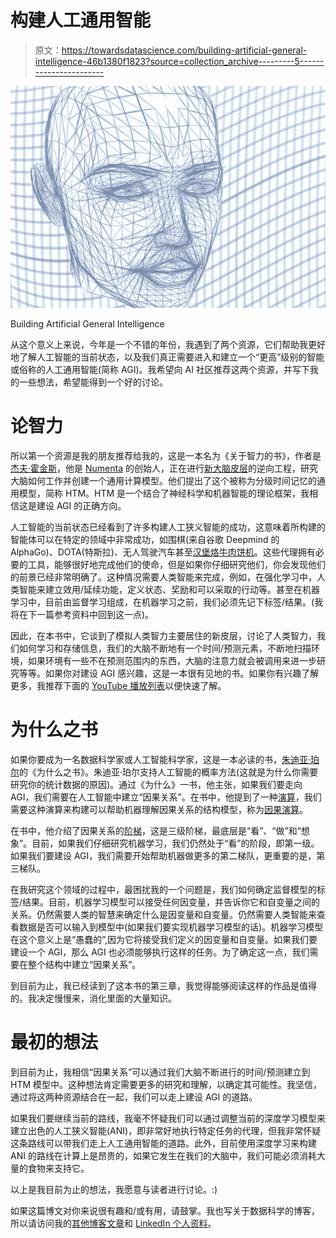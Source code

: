 # 构建人工通用智能

> 原文：<https://towardsdatascience.com/building-artificial-general-intelligence-46b1380f1823?source=collection_archive---------5----------------------->

![](img/a676ade6be963ff0b023320809f29153.png)

Building Artificial General Intelligence

从这个意义上来说，今年是一个不错的年份，我遇到了两个资源，它们帮助我更好地了解人工智能的当前状态，以及我们真正需要进入和建立一个“更高”级别的智能或俗称的人工通用智能(简称 AGI)。我希望向 AI 社区推荐这两个资源，并写下我的一些想法，希望能得到一个好的讨论。

# 论智力

所以第一个资源是我的朋友推荐给我的，这是一本名为《关于智力的书》，作者是[杰夫·霍金斯](https://en.wikipedia.org/wiki/Jeff_Hawkins)，他是 [Numenta](https://numenta.com/) 的创始人，正在进行[新大脑皮层](https://en.wikipedia.org/wiki/Neocortex)的逆向工程，研究大脑如何工作并创建一个通用计算模型。他们提出了这个被称为分级时间记忆的通用模型，简称 HTM。HTM 是一个结合了神经科学和机器智能的理论框架，我相信这是建设 AGI 的正确方向。

人工智能的当前状态已经看到了许多构建人工狭义智能的成功，这意味着所构建的智能体可以在特定的领域中非常成功，如围棋(来自谷歌 Deepmind 的 AlphaGo)、DOTA(特斯拉)、无人驾驶汽车甚至[汉堡烙牛肉饼机](https://www.bbc.com/news/av/technology-43292047/burger-flipping-robot-begins-first-shift)。这些代理拥有必要的工具，能够很好地完成他们的使命，但是如果你仔细研究他们，你会发现他们的前景已经非常明确了。这种情况需要人类智能来完成，例如，在强化学习中，人类智能来建立效用/延续功能，定义状态、奖励和可以采取的行动等。甚至在机器学习中，目前由监督学习组成，在机器学习之前，我们必须先记下标签/结果。(我将在下一篇参考资料中回到这一点)。

因此，在本书中，它谈到了模拟人类智力主要居住的新皮层，讨论了人类智力，我们如何学习和存储信息，我们的大脑不断地有一个时间/预测元素，不断地扫描环境，如果环境有一些不在预测范围内的东西，大脑的注意力就会被调用来进一步研究等等。如果你对建设 AGI 感兴趣，这是一本很有见地的书。如果你有兴趣了解更多，我推荐下面的 [YouTube 播放列表](https://www.youtube.com/playlist?list=PL3yXMgtrZmDqhsFQzwUC9V8MeeVOQ7eZ9)以便快速了解。

# 为什么之书

如果你要成为一名数据科学家或人工智能科学家，这是一本必读的书，[朱迪亚·珀尔](https://www.amazon.com/Book-Why-Science-Cause-Effect/dp/046509760X)的《为什么之书》。朱迪亚·珀尔支持人工智能的概率方法(这就是为什么你需要研究你的统计数据的原因)。通过《为什么》一书，他主张，如果我们要走向 AGI，我们需要在人工智能中建立“因果关系”。在书中，他提到了一种[演算](https://arxiv.org/abs/1305.5506)，我们需要这种演算来构建可以帮助机器理解因果关系的结构模型，称为[因果演算](https://en.wikipedia.org/wiki/Causality#Causal_calculus)。

在书中，他介绍了因果关系的[阶梯](https://www.etsy.com/listing/602191952/ladder-of-causation-illustration-art)，这是三级阶梯，最底层是“看”、“做”和“想象”。目前，如果我们仔细研究机器学习，我们仍然处于“看”的阶段，即第一级。如果我们要建设 AGI，我们需要开始帮助机器做更多的第二梯队，更重要的是，第三梯队。

在我研究这个领域的过程中，最困扰我的一个问题是，我们如何确定监督模型的标签/结果。目前，机器学习模型可以接受任何因变量，并告诉你它和自变量之间的关系。仍然需要人类的智慧来确定什么是因变量和自变量。仍然需要人类智能来查看数据是否可以输入到模型中(如果我们要实现机器学习模型的话)。机器学习模型在这个意义上是“愚蠢的”,因为它将接受我们定义的因变量和自变量。如果我们要建设一个 AGI，那么 AGI 也必须能够执行这样的任务。为了确定这一点，我们需要在整个结构中建立“因果关系”。

到目前为止，我已经读到了这本书的第三章，我觉得能够阅读这样的作品是值得的。我决定慢慢来，消化里面的大量知识。

# 最初的想法

到目前为止，我相信“因果关系”可以通过我们大脑不断进行的时间/预测建立到 HTM 模型中。这种想法肯定需要更多的研究和理解，以确定其可能性。我坚信，通过将这两种资源结合在一起，我们可以走上建设 AGI 的道路。

如果我们要继续当前的路线，我毫不怀疑我们可以通过调整当前的深度学习模型来建立出色的人工狭义智能(ANI)，即非常好地执行特定任务的代理，但我非常怀疑这条路线可以带我们走上人工通用智能的道路。此外，目前使用深度学习来构建 ANI 的路线在计算上是昂贵的，如果它发生在我们的大脑中，我们可能必须消耗大量的食物来支持它。

以上是我目前为止的想法，我愿意与读者进行讨论。:)

如果这篇博文对你来说很有趣和/或有用，请鼓掌。我也写关于数据科学的博客，所以请访问我的[其他博客文章](http://koopingshung.com/blog)和 [LinkedIn 个人资料](https://www.linkedin.com/in/koopingshung/)。